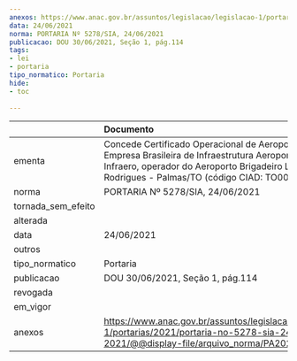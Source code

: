 ```yaml
---
anexos: https://www.anac.gov.br/assuntos/legislacao/legislacao-1/portarias/2021/portaria-no-5278-sia-24-06-2021/@@display-file/arquivo_norma/PA2021-5278.pdf
data: 24/06/2021
norma: PORTARIA Nº 5278/SIA, 24/06/2021
publicacao: DOU 30/06/2021, Seção 1, pág.114
tags:
- lei
- portaria
tipo_normatico: Portaria
hide: 
- toc 
 
---
```


|                    | Documento                                                                                                                                                                                          |
|:-------------------|:---------------------------------------------------------------------------------------------------------------------------------------------------------------------------------------------------|
| ementa             | Concede Certificado Operacional de Aeroporto à Empresa Brasileira de Infraestrutura Aeroportuária - Infraero, operador do Aeroporto Brigadeiro Lysias Rodrigues - Palmas/TO (código CIAD: TO0001). |
| norma              | PORTARIA Nº 5278/SIA, 24/06/2021                                                                                                                                                                   |
| tornada_sem_efeito |                                                                                                                                                                                                    |
| alterada           |                                                                                                                                                                                                    |
| data               | 24/06/2021                                                                                                                                                                                         |
| outros             |                                                                                                                                                                                                    |
| tipo_normatico     | Portaria                                                                                                                                                                                           |
| publicacao         | DOU 30/06/2021, Seção 1, pág.114                                                                                                                                                                   |
| revogada           |                                                                                                                                                                                                    |
| em_vigor           |                                                                                                                                                                                                    |
| anexos             | https://www.anac.gov.br/assuntos/legislacao/legislacao-1/portarias/2021/portaria-no-5278-sia-24-06-2021/@@display-file/arquivo_norma/PA2021-5278.pdf                                               |